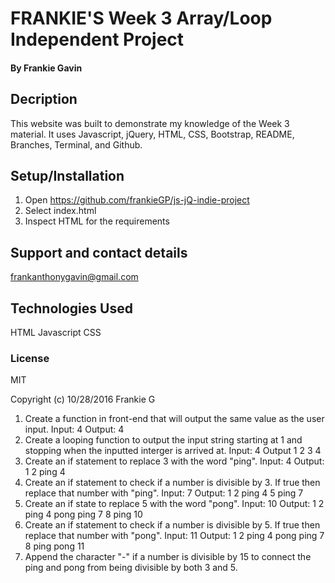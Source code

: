 # FRANKIE'S Week 3 Array/Loop Independent Project

####

#### By Frankie Gavin

## Decription
This website was built to demonstrate my knowledge of the Week 3 material. It uses Javascript, jQuery, HTML, CSS, Bootstrap, README, Branches, Terminal, and Github.

## Setup/Installation

1. Open https://github.com/frankieGP/js-jQ-indie-project
2. Select index.html
3. Inspect HTML for the requirements

## Support and contact details
frankanthonygavin@gmail.com

## Technologies Used

HTML Javascript CSS

### License

MIT

Copyright (c) 10/28/2016 Frankie G



1. Create a function in front-end that will output the same value as the user input.
  Input: 4
  Output: 4
2. Create a looping function to output the input string starting at 1 and stopping when the inputted interger is arrived at.
  Input: 4
  Output 1 2 3 4
3. Create an if statement to replace 3  with the word "ping".
  Input: 4
  Output: 1 2 ping 4
4. Create an if statement to check if a number is divisible by 3. If true then replace that number with "ping".
  Input: 7
  Output: 1 2 ping 4 5 ping 7
5. Create an if state to replace 5 with the word "pong".
  Input: 10
  Output: 1 2 ping 4 pong ping 7 8 ping 10
6. Create an if statement to check if a number is divisible by 5. If true then replace that number with "pong".
  Input: 11
  Output: 1 2 ping 4 pong ping 7 8 ping pong 11
7. Append the character "-" if a number is divisible by 15 to connect the ping and pong from being divisible by both 3 and 5.
